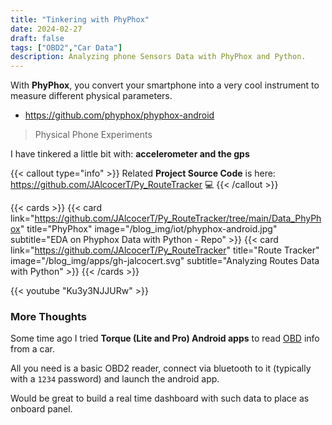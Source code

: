```yaml
---
title: "Tinkering with PhyPhox"
date: 2024-02-27
draft: false
tags: ["OBD2","Car Data"]
description: Analyzing phone Sensors Data with PhyPhox and Python.
---
```


With **PhyPhox**, you convert your smartphone into a very cool instrument to measure different physical parameters.

* https://github.com/phyphox/phyphox-android

> Physical Phone Experiments

I have tinkered a little bit with: **accelerometer and the gps**

{{< callout type="info" >}}
Related **Project Source Code** is here: <https://github.com/JAlcocerT/Py_RouteTracker>  💻 
{{< /callout >}}

{{< cards >}}
  {{< card link="https://github.com/JAlcocerT/Py_RouteTracker/tree/main/Data_PhyPhox" title="PhyPhox" image="/blog_img/iot/phyphox-android.jpg" subtitle="EDA on Phyphox Data with Python - Repo" >}}
  {{< card link="https://github.com/JAlcocerT/Py_RouteTracker" title="Route Tracker" image="/blog_img/apps/gh-jalcocert.svg" subtitle="Analyzing Routes Data with Python" >}}
{{< /cards >}}


<!-- ![PhyPhox Karting](/blog_img/data-experiments/phyphox-karting.jpg)  -->


{{< youtube "Ku3y3NJJURw" >}}

### More Thoughts

Some time ago I tried **Torque (Lite and Pro) Android apps** to read [OBD](https://github.com/JAlcocerT/RPi/tree/main/Z_IoT/OBD2) info from a car.

All you need is a basic OBD2 reader, connect via bluetooth to it (typically with a `1234` password) and launch the android app.

Would be great to build a real time dashboard with such data to place as onboard panel.